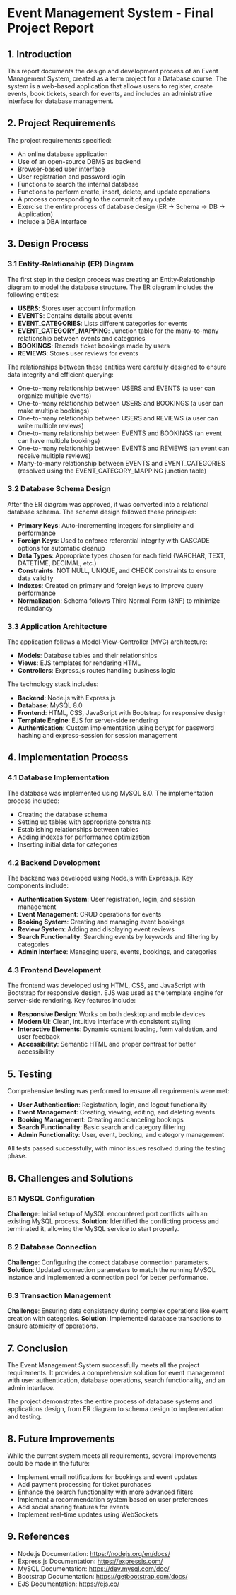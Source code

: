 # Event Management System - Final Project Report

## 1. Introduction

This report documents the design and development process of an Event Management System, created as a term project for a Database course. The system is a web-based application that allows users to register, create events, book tickets, search for events, and includes an administrative interface for database management.

## 2. Project Requirements

The project requirements specified:
- An online database application
- Use of an open-source DBMS as backend
- Browser-based user interface
- User registration and password login
- Functions to search the internal database
- Functions to perform create, insert, delete, and update operations
- A process corresponding to the commit of any update
- Exercise the entire process of database design (ER → Schema → DB → Application)
- Include a DBA interface

## 3. Design Process

### 3.1 Entity-Relationship (ER) Diagram

The first step in the design process was creating an Entity-Relationship diagram to model the database structure. The ER diagram includes the following entities:

- **USERS**: Stores user account information
- **EVENTS**: Contains details about events
- **EVENT_CATEGORIES**: Lists different categories for events
- **EVENT_CATEGORY_MAPPING**: Junction table for the many-to-many relationship between events and categories
- **BOOKINGS**: Records ticket bookings made by users
- **REVIEWS**: Stores user reviews for events

The relationships between these entities were carefully designed to ensure data integrity and efficient querying:

- One-to-many relationship between USERS and EVENTS (a user can organize multiple events)
- One-to-many relationship between USERS and BOOKINGS (a user can make multiple bookings)
- One-to-many relationship between USERS and REVIEWS (a user can write multiple reviews)
- One-to-many relationship between EVENTS and BOOKINGS (an event can have multiple bookings)
- One-to-many relationship between EVENTS and REVIEWS (an event can receive multiple reviews)
- Many-to-many relationship between EVENTS and EVENT_CATEGORIES (resolved using the EVENT_CATEGORY_MAPPING junction table)

### 3.2 Database Schema Design

After the ER diagram was approved, it was converted into a relational database schema. The schema design followed these principles:

- **Primary Keys**: Auto-incrementing integers for simplicity and performance
- **Foreign Keys**: Used to enforce referential integrity with CASCADE options for automatic cleanup
- **Data Types**: Appropriate types chosen for each field (VARCHAR, TEXT, DATETIME, DECIMAL, etc.)
- **Constraints**: NOT NULL, UNIQUE, and CHECK constraints to ensure data validity
- **Indexes**: Created on primary and foreign keys to improve query performance
- **Normalization**: Schema follows Third Normal Form (3NF) to minimize redundancy

### 3.3 Application Architecture

The application follows a Model-View-Controller (MVC) architecture:

- **Models**: Database tables and their relationships
- **Views**: EJS templates for rendering HTML
- **Controllers**: Express.js routes handling business logic

The technology stack includes:
- **Backend**: Node.js with Express.js
- **Database**: MySQL 8.0
- **Frontend**: HTML, CSS, JavaScript with Bootstrap for responsive design
- **Template Engine**: EJS for server-side rendering
- **Authentication**: Custom implementation using bcrypt for password hashing and express-session for session management

## 4. Implementation Process

### 4.1 Database Implementation

The database was implemented using MySQL 8.0. The implementation process included:
- Creating the database schema
- Setting up tables with appropriate constraints
- Establishing relationships between tables
- Adding indexes for performance optimization
- Inserting initial data for categories

### 4.2 Backend Development

The backend was developed using Node.js with Express.js. Key components include:

- **Authentication System**: User registration, login, and session management
- **Event Management**: CRUD operations for events
- **Booking System**: Creating and managing event bookings
- **Review System**: Adding and displaying event reviews
- **Search Functionality**: Searching events by keywords and filtering by categories
- **Admin Interface**: Managing users, events, bookings, and categories

### 4.3 Frontend Development

The frontend was developed using HTML, CSS, and JavaScript with Bootstrap for responsive design. EJS was used as the template engine for server-side rendering. Key features include:

- **Responsive Design**: Works on both desktop and mobile devices
- **Modern UI**: Clean, intuitive interface with consistent styling
- **Interactive Elements**: Dynamic content loading, form validation, and user feedback
- **Accessibility**: Semantic HTML and proper contrast for better accessibility

## 5. Testing

Comprehensive testing was performed to ensure all requirements were met:

- **User Authentication**: Registration, login, and logout functionality
- **Event Management**: Creating, viewing, editing, and deleting events
- **Booking Management**: Creating and canceling bookings
- **Search Functionality**: Basic search and category filtering
- **Admin Functionality**: User, event, booking, and category management

All tests passed successfully, with minor issues resolved during the testing phase.

## 6. Challenges and Solutions

### 6.1 MySQL Configuration

**Challenge**: Initial setup of MySQL encountered port conflicts with an existing MySQL process.
**Solution**: Identified the conflicting process and terminated it, allowing the MySQL service to start properly.

### 6.2 Database Connection

**Challenge**: Configuring the correct database connection parameters.
**Solution**: Updated connection parameters to match the running MySQL instance and implemented a connection pool for better performance.

### 6.3 Transaction Management

**Challenge**: Ensuring data consistency during complex operations like event creation with categories.
**Solution**: Implemented database transactions to ensure atomicity of operations.

## 7. Conclusion

The Event Management System successfully meets all the project requirements. It provides a comprehensive solution for event management with user authentication, database operations, search functionality, and an admin interface.

The project demonstrates the entire process of database systems and applications design, from ER diagram to schema design to implementation and testing.

## 8. Future Improvements

While the current system meets all requirements, several improvements could be made in the future:

- Implement email notifications for bookings and event updates
- Add payment processing for ticket purchases
- Enhance the search functionality with more advanced filters
- Implement a recommendation system based on user preferences
- Add social sharing features for events
- Implement real-time updates using WebSockets

## 9. References

- Node.js Documentation: https://nodejs.org/en/docs/
- Express.js Documentation: https://expressjs.com/
- MySQL Documentation: https://dev.mysql.com/doc/
- Bootstrap Documentation: https://getbootstrap.com/docs/
- EJS Documentation: https://ejs.co/
